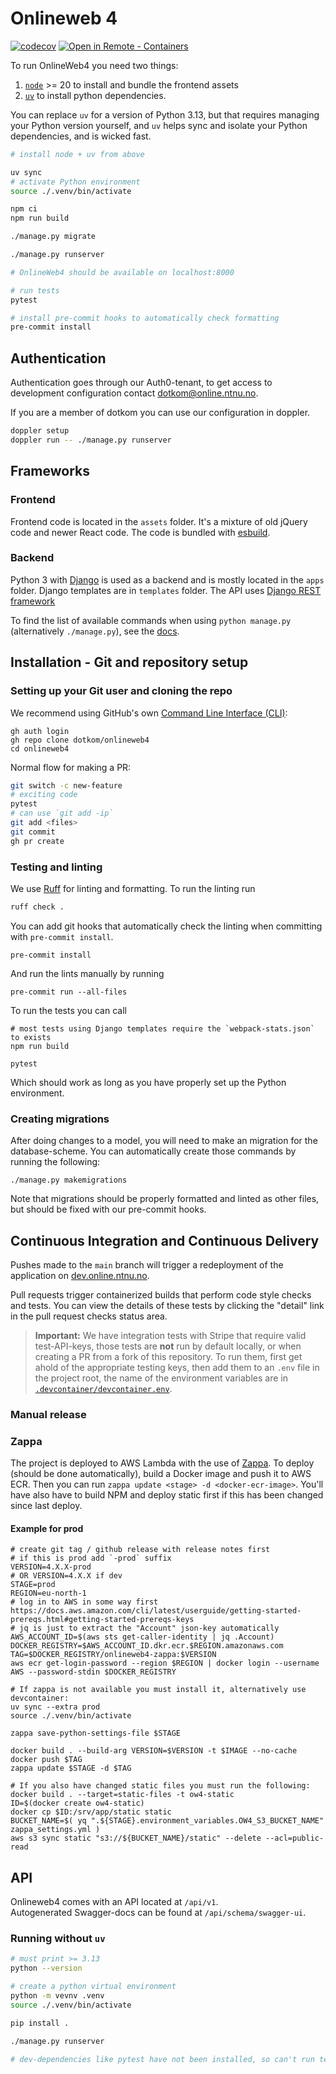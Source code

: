 # Onlineweb 4

[![codecov](https://codecov.io/gh/dotkom/onlineweb4/branch/main/graph/badge.svg)](https://codecov.io/gh/dotkom/onlineweb4)
[![Open in Remote - Containers](https://img.shields.io/static/v1?label=Remote%20-%20Containers&message=Open&color=blue&logo=visualstudiocode)](https://vscode.dev/redirect?url=vscode://ms-vscode-remote.remote-containers/cloneInVolume?url=https://github.com/dotkom/onlineweb4)

To run OnlineWeb4 you need two things:

1. [`node`](https://nodejs.org/en/download/package-manager) >= 20 to install and bundle the frontend assets
2. [`uv`](https://docs.astral.sh/uv/) to install python dependencies.

You can replace `uv` for a version of Python 3.13, but that requires managing your Python version yourself, and `uv` helps sync and isolate your Python dependencies, and is wicked fast.

```sh
# install node + uv from above

uv sync
# activate Python environment
source ./.venv/bin/activate

npm ci
npm run build

./manage.py migrate

./manage.py runserver

# OnlineWeb4 should be available on localhost:8000

# run tests
pytest

# install pre-commit hooks to automatically check formatting
pre-commit install
```

## Authentication

Authentication goes through our Auth0-tenant, to get access to development configuration contact dotkom@online.ntnu.no.

If you are a member of dotkom you can use our configuration in doppler. 

```sh
doppler setup
doppler run -- ./manage.py runserver
```

## Frameworks

### Frontend

Frontend code is located in the `assets` folder. It's a mixture of old jQuery code and newer React code.
The code is bundled with [esbuild](https://esbuild.github.io).

### Backend

Python 3 with [Django](https://docs.djangoproject.com/) is used as a backend and is mostly located in the `apps` folder.
Django templates are in `templates` folder.
The API uses [Django REST framework](http://www.django-rest-framework.org/)

To find the list of available commands when using `python manage.py` (alternatively `./manage.py`), see the
[docs](https://docs.djangoproject.com/en/5.0/ref/django-admin/).

## Installation - Git and repository setup

### Setting up your Git user and cloning the repo

We recommend using GitHub's own [Command Line Interface (CLI)](https://cli.github.com):

```shell
gh auth login
gh repo clone dotkom/onlineweb4
cd onlineweb4
```

Normal flow for making a PR:

```sh
git switch -c new-feature
# exciting code
pytest
# can use `git add -ip`
git add <files>
git commit
gh pr create
```

### Testing and linting

We use [Ruff](https://docs.astral.sh/ruff/) for linting and formatting.
To run the linting run

```sh
ruff check .
```

You can add git hooks that automatically check the linting when committing with `pre-commit install`.

```shell
pre-commit install
```

And run the lints manually by running

```shell
pre-commit run --all-files
```

To run the tests you can call

```shell
# most tests using Django templates require the `webpack-stats.json` to exists
npm run build

pytest
```

Which should work as long as you have properly set up the Python environment.

### Creating migrations

After doing changes to a model, you will need to make an migration for the database-scheme.
You can automatically create those commands by running the following:

```shell
./manage.py makemigrations
```

Note that migrations should be properly formatted and linted as other files, but should be fixed with our
pre-commit hooks.

## Continuous Integration and Continuous Delivery

Pushes made to the `main` branch will trigger a redeployment of the application on [dev.online.ntnu.no](https://dev.online.ntnu.no).

Pull requests trigger containerized builds that perform code style checks and tests.
You can view the details of these tests by clicking the "detail" link in the pull request checks status area.

> **Important:** We have integration tests with Stripe that require valid test-API-keys, those tests are **not**
> run by default locally, or when creating a PR from a fork of this repository. To run them, first get ahold of
> the appropriate testing keys, then add them to an `.env` file in the project root,
> the name of the environment variables are in
> [`.devcontainer/devcontainer.env`](.devcontainer/devcontainer.env).

### Manual release

### Zappa

The project is deployed to AWS Lambda with the use of [Zappa](https://github.com/zappa/zappa). To
deploy (should be done automatically), build a Docker image and push it to AWS ECR.
Then you can run `zappa update <stage> -d <docker-ecr-image>`. You'll have also have to build NPM and deploy static first if this has been changed since last deploy.

#### Example for prod

```shell
# create git tag / github release with release notes first
# if this is prod add `-prod` suffix
VERSION=4.X.X-prod
# OR VERSION=4.X.X if dev
STAGE=prod
REGION=eu-north-1
# log in to AWS in some way first https://docs.aws.amazon.com/cli/latest/userguide/getting-started-prereqs.html#getting-started-prereqs-keys
# jq is just to extract the "Account" json-key automatically
AWS_ACCOUNT_ID=$(aws sts get-caller-identity | jq .Account)
DOCKER_REGISTRY=$AWS_ACCOUNT_ID.dkr.ecr.$REGION.amazonaws.com
TAG=$DOCKER_REGISTRY/onlineweb4-zappa:$VERSION
aws ecr get-login-password --region $REGION | docker login --username AWS --password-stdin $DOCKER_REGISTRY

# If zappa is not available you must install it, alternatively use devcontainer:
uv sync --extra prod
source ./.venv/bin/activate

zappa save-python-settings-file $STAGE

docker build . --build-arg VERSION=$VERSION -t $IMAGE --no-cache
docker push $TAG
zappa update $STAGE -d $TAG

# If you also have changed static files you must run the following:
docker build . --target=static-files -t ow4-static
ID=$(docker create ow4-static)
docker cp $ID:/srv/app/static static
BUCKET_NAME=$( yq ".${STAGE}.environment_variables.OW4_S3_BUCKET_NAME" zappa_settings.yml )
aws s3 sync static "s3://${BUCKET_NAME}/static" --delete --acl=public-read
```

## API

Onlineweb4 comes with an API located at `/api/v1`.  
Autogenerated Swagger-docs can be found at `/api/schema/swagger-ui`.  

### Running without `uv`

```sh
# must print >= 3.13
python --version

# create a python virtual environment
python -m vevnv .venv
source ./.venv/bin/activate

pip install .

./manage.py runserver

# dev-dependencies like pytest have not been installed, so can't run test
```
